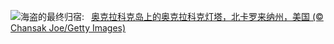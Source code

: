 ![](https://www.bing.com/th?id=OHR.OcracokeLight_ZH-CN9810840077_UHD.jpg&w=1000)海盗的最终归宿:&nbsp;&ensp;[奥克拉科克岛上的奥克拉科克灯塔，北卡罗来纳州，美国 (© Chansak Joe/Getty Images)](https://www.bing.com/th?id=OHR.OcracokeLight_ZH-CN9810840077_UHD.jpg)
<br><br/>
